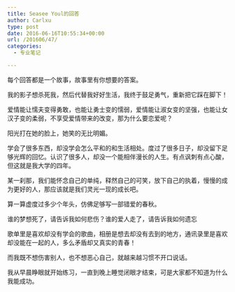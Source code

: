 ```yaml
---
title: Seasee Youl的回答
author: Carlxu
type: post
date: 2016-06-16T10:55:34+00:00
url: /201606/47/
categories:
  - 专业笔记

---
```

每个回答都是一个故事，故事里有你想要的答案。

我的影子想杀死我，然后代替我好好生活，我终于鼓足勇气，重新把它踩在脚下！

<!--more-->爱情能让懦夫变得勇敢，也能让勇士变的懦弱，爱情能让淑女变的坚强，也能让女汉子变的柔弱，不享受爱情带来的改变，那为什么要恋爱呢？

阳光打在她的脸上，她笑的无比明媚。

学会了很多东西，却没学会怎么平和的和生活相处。度过了很多日子，却没留下足够光辉的回忆。认识了很多人，却没一个能相伴漫长的人生。有点讽刺有点心酸，但这就是我大学的四年。

某一刹那，我们能怀念自己的单纯，释然自己的可笑，放下自己的执着，慢慢的成为更好的人，那应该就是我们灵光一现的成长吧。

算一算虚度过多少个年头，仿佛足够写一部错爱的春秋。

谁的梦想死了，请告诉我如何悲伤？谁的爱人走了，请告诉我如何遗忘

歌单里是喜欢却没有学会的歌曲，相册是想去却没有去到的地方，通讯录里是喜欢却没能在一起的人，多么矛盾却又真实的青春！

而我既不想伤害别人，也不想恶心自己，就越来越习惯不开口说话。

我从早晨睁眼就开始练习，一直到晚上睡觉闭眼才结束，可是大家都不知道为什么我能成功。